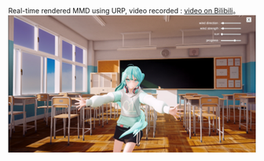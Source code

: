 Real-time rendered MMD using URP,
video recorded : [video on Bilibili](https://www.bilibili.com/video/BV1x5QtYZEB9/?share_source=copy_web&vd_source=897cef876071534f1ef0f9058219905f)。
![img](Preview1.jpg)
